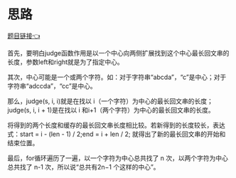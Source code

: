 # 思路

[题目链接👈](https://leetcode-cn.com/problems/longest-palindromic-substring/)

首先，要明白judge函数作用是以一个中心向两侧扩展找到这个中心最长回文串的长度，参数left和right就是为了指定中心。

其次，中心可能是一个或两个字符。如：对于字符串“abcda”，“c”是中心；对于字符串“adccda”，“cc”是中心。

那么，judge(s, i, i)就是在找以 i（一个字符）为中心的最长回文串的长度；judge(s, i, i + 1)是在找以 i 和i+1（两个字符）为中心的最长回文串的长度。

将得到的两个长度和缓存的最长回文串长度相比较。若新得到的长度较长，表达式：start = i - (len - 1) / 2;end = i + len / 2; 就得出了新的最长回文串的开始和结束位置。

最后，for循环遍历了一遍，以一个字符为中心总共找了 n 次，以两个字符为中心总共找了 n-1 次，所以说“总共有2n−1 个这样的中心”。